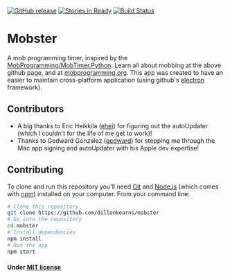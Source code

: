 [![GitHub release](https://img.shields.io/github/release/dillonkearns/mobster.svg)](https://github.com/dillonkearns/mobster/releases/latest) [![Stories in Ready](https://badge.waffle.io/dillonkearns/mobster.png?label=ready&title=Ready)](https://waffle.io/dillonkearns/mobster) [![Build Status](https://travis-ci.org/dillonkearns/mobster.svg?branch=master)](https://travis-ci.org/dillonkearns/mobster)
# Mobster
A mob programming timer, inspired by the [MobProgramming/MobTimer.Python](https://github.com/MobProgramming/MobTimer.Python).
Learn all about mobbing at the above github page, and at [mobprogramming.org](http://mobprogramming.org/).
This app was created to have an easier to maintain cross-platform application (using github's [electron](electron.atom.io) framework).

## Contributors
* A big thanks to Eric Heikkila ([ehei](https://github.com/ehei)) for figuring out the
autoUpdater (which I couldn't for the life of me get to work)!
* Thanks to Gedward Gonzalez ([gedward](https://github.com/gedward)) for stepping
me through the Mac app signing and autoUpdater with his Apple dev expertise!

## Contributing
To clone and run this repository you'll need [Git](https://git-scm.com) and [Node.js](https://nodejs.org/en/download/) (which comes with [npm](http://npmjs.com)) installed on your computer. From your command line:

```bash
# Clone this repository
git clone https://github.com/dillonkearns/mobster
# Go into the repository
cd mobster
# Install dependencies
npm install
# Run the app
npm start
```

#### Under [MIT license](LICENSE.md)
